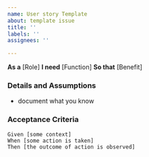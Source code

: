 ```yaml
---
name: User story Template
about: template issue
title: ''
labels: ''
assignees: ''

---
```


**As a** [Role]
**I need** [Function]
**So that** [Benefit]

### Details and Assumptions
* document what you know

### Acceptance Criteria

```gherkin 
Given [some context]
When [some action is taken]
Then [the outcome of action is observed]
```
